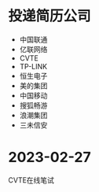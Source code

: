 # 投递简历公司

- 中国联通 
- 亿联网络 
- CVTE 
- TP-LINK
- 恒生电子
- 美的集团
- 中国移动
- 搜狐畅游
- 浪潮集团
- 三未信安

# 2023-02-27

CVTE在线笔试
